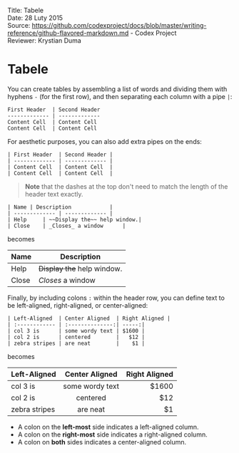 Title: 		Tabele  
Date: 		28 Luty 2015  
Source:     https://github.com/codexproject/docs/blob/master/writing-reference/github-flavored-markdown.md - Codex Project  
Reviewer:	Krystian Duma  

# Tabele
You can create tables by assembling a list of words and dividing them with hyphens `-` (for the first row), and then separating each column with a pipe `|`:

```
First Header  | Second Header
------------- | -------------
Content Cell  | Content Cell
Content Cell  | Content Cell
```

For aesthetic purposes, you can also add extra pipes on the ends:

```
| First Header  | Second Header |
| ------------- | ------------- |
| Content Cell  | Content Cell  |
| Content Cell  | Content Cell  |
```

> **Note** that the dashes at the top don't need to match the length of the header text exactly.

```
| Name | Description            |
| ------------- | ------------- |
| Help     | ~~Display the~~ help window.|
| Close    | _Closes_ a window      |
```

becomes

| Name | Description            |
| ------------- | ------------- |
| Help     | ~~Display the~~ help window.|
| Close    | _Closes_ a window      |

Finally, by including colons `:` within the header row, you can define text to be left-aligned, right-aligned, or center-aligned:

```
| Left-Aligned  | Center Aligned  | Right Aligned |
| :------------ | :--------------:| -----:|
| col 3 is      | some wordy text | $1600 |
| col 2 is      | centered        |   $12 |
| zebra stripes | are neat        |    $1 |
```

becomes

| Left-Aligned  | Center Aligned  | Right Aligned |
| :------------ | :--------------:| -----:|
| col 3 is      | some wordy text | $1600 |
| col 2 is      | centered        |   $12 |
| zebra stripes | are neat        |    $1 |

- A colon on the **left-most** side indicates a left-aligned column.
- A colon on the **right-most** side indicates a right-aligned column.
- A colon on **both** sides indicates a center-aligned column.
